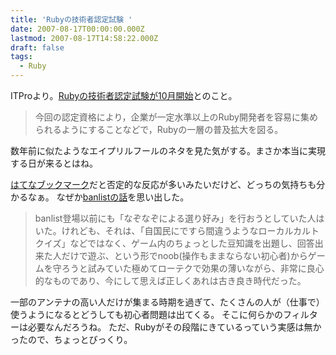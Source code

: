 ```yaml
---
title: 'Rubyの技術者認定試験 '
date: 2007-08-17T00:00:00.000Z
lastmod: 2007-08-17T14:58:22.000Z
draft: false
tags:
  - Ruby
---
```


ITProより。[Rubyの技術者認定試験が10月開始](http://itpro.nikkeibp.co.jp/article/NEWS/20070816/279767/)とのこと。

> 今回の認定資格により，企業が一定水準以上のRuby開発者を容易に集められるようにすることなどで，Rubyの一層の普及拡大を図る。

数年前に似たようなエイプリルフールのネタを見た気がする。まさか本当に実現する日が来るとはね。

[はてなブックマーク](http://b.hatena.ne.jp/entry/http://itpro.nikkeibp.co.jp/article/NEWS/20070816/279767/)だと否定的な反応が多いみたいだけど、どっちの気持ちも分かるなぁ。 なぜか[banlistの話](http://sinseihikikomori.bblog.jp/entry/390778/)を思い出した。

> banlist登場以前にも「なぞなぞによる選り好み」を行おうとしていた人はいた。けれども、それは、「自国民にですら間違うようなローカルカルトクイズ」などではなく、ゲーム内のちょっとした豆知識を出題し、回答出来た人だけで遊ぶ、という形でnoob(操作もままならない初心者)からゲームを守ろうと試みていた極めてローテクで効果の薄いながら、非常に良心的なものであり、今にして思えば正しくあれは古き良き時代だった。

一部のアンテナの高い人だけが集まる時期を過ぎて、たくさんの人が（仕事で）使うようになるとどうしても初心者問題は出てくる。 そこに何らかのフィルターは必要なんだろうね。 ただ、Rubyがその段階にきているっていう実感は無かったので、ちょっとびっくり。
